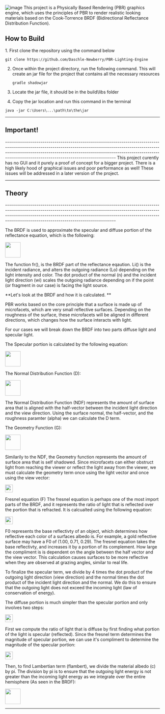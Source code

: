 ![image](https://github.com/user-attachments/assets/2487d8aa-be19-48bf-8af3-130bdca4ac52)
This project is a Physically Based Rendering (PBR) graphics engine, which uses the principles of PBR to render realistic looking materials based on the Cook-Torrence BRDF (Bidirectional Reflectance Distribution Function). 

<h2> How to Build </h2>
1. First clone the repository using the command below

  ```
  git clone https://github.com/Daschle-Newberry/PBR-Lighting-Engine
  ```

2. Once within the project directory, run the following command. This will create an jar file for the project that contains all the necessary resources

   ```
   gradle shadowjar
   ```

3. Locate the jar file, it should be in the build\libs folder

4. Copy the jar location and run this command in the terminal

```
java -jar C:\Users\...\path\to\the\jar
```
--------------------------------------------------------------------------------------------------------------------------------------------------------------------------------------------------------------------------------------------------------------------------------------------------

<h2> Important! </h2>
--------------------------------------------------------------------------------------------------------------------------------------------------------------------------------------------------------------------------------------------------------------------------------------------------
This project curently has no GUI and it purely a proof of concept for a bigger project. There is a high likely hood of graphical issues and poor performance as well! These issues will be addressed in a later version of the project.

--------------------------------------------------------------------------------------------------------------------------------------------------------------------------------------------------------------------------------------------------------------------------------------------------

<h2> Theory  </h2>
--------------------------------------------------------------------------------------------------------------------------------------------------------------------------------------------------------------------------------------------------------------------------------------------------

The BRDF is used to approximate the specular and diffuse portion of the reflectance equation, which is the following: <br/>

<img  src = "https://github.com/user-attachments/assets/bfdfce54-9964-46cc-91cd-63f23084aa3e" height = "50px" width = "auto"/>


The function fr(), is the BRDF part of the reflectance eqaution. Li() is the incident radiance, and alters the outgoing radiance (Lo) depending on the light intensity and color. The dot product of the normal (n) and the incident light direction (wi) scales the outgoing radiance depending on if the point (or fragment in our case) is facing the light source.


**Let's look at the BRDF and how it is calculated. **

PBR works based on the core principle that a surface is made up of microfacets, which are very small reflective surfaces. Depending on the roughness of the surface, these microfacets will be aligned in different directions, which changes how the surface interacts with light.

For our cases we will break down the BRDF into two parts diffuse light and specular light.

The Specular portion is calculated by the following equation: <br/>

<img  src = "https://github.com/user-attachments/assets/0a21ffb4-076a-43d7-9670-40fdd7585f11" height = "50px" width = "auto"/>


The Normal Distribution Function (D):<br/>

<img  src = "https://github.com/user-attachments/assets/146f2fcc-be42-430c-85ca-c1997485158f" height = "50px" width = "auto"/>


The Normal Distribution Function (NDF) represents the amount of surface area that is aligned with the half-vector between the incident light direction and the view direction. Using the surface normal, the half-vector, and the roughness paramter (alpha) we can calculate the D term. 

The Geometry Function (G):<br/>

<img  src = "https://github.com/user-attachments/assets/35ad338f-1b4d-4e61-8cee-c5360fff71d9" height = "50px" width = "auto"/>


Similarily to the NDF, the Geometry function represents the amount of surface area that is self shadowed. Since microfacets can either obstruct light from reaching the viewer or reflect the light away from the viewer, we must calculate the geometry term once using the light vector and once using the view vector:<br/>

<img  src = "https://github.com/user-attachments/assets/686105c7-72d9-4592-9572-3e4b8507d53f" height = "25px" width = "auto"/>

Fresnel equation (F)
The fresnel equation is perhaps one of the most import parts of the BRDF, and it represents the ratio of light that is reflected over the portion that is refracted. It is calcualted using the following equation:

<img src = "https://github.com/user-attachments/assets/7794d042-0b84-4fa1-a840-836845f6ff45" height = "25px" width = "auto" />

F0 represents the base reflectivty of an object, which determines how reflective each color of a surfaces albedo is. For example, a gold reflective surface may have a F0 of (1.00, 0.71, 0.29). The fresnel equation takes the base reflectivty, and increases it by a portion of its complement. How large the compliment is is dependent on the angle between the half vector and the view vector. This calculation causes surfaces to be more reflective when they are observed at grazing angles, similar to real life. 


To finalize the specular term, we divide by 4 times the dot product of the outgoing light direction (view direction) and the normal times the dot product of the incident light direction and the normal. We do this to ensure that the outgoing light does not exceed the incoming light (law of conservation of energy).

The diffuse portion is much simpler than the specular portion and only involves two steps:

<img  src = "https://github.com/user-attachments/assets/201f5e82-7d74-4f16-a380-5df6933a0205" height = "25px" width = "auto"/>


First we compute the ratio of light that is diffuse by first finding what portion of the light is specular (reflected). Since the fresnel term determines the magnitude of specular portion, we can use it's compliment to determine the magnitude of the specular portion:

<img src = "https://github.com/user-attachments/assets/42c451e5-30cb-4212-ac9a-f54a06515430" height = "25px" width = "auto"/>


Then, to find Lambertian term (flambert), we divide the material albedo (c) by pi. The division by pi is to ensure that the outgoing light energy is not greater than the incoming light energy as we integrate over the entire hemisphere (As seen in the BRDF):

<img src = "https://github.com/user-attachments/assets/911d7360-d268-4ac9-91af-eca8e4bcb4c6" height = "50px" width = "auto"/>

--------------------------------------------------------------------------------------------------------------------------------------------------------------------------------------------------------------------------------------------------------------------------------------------------




